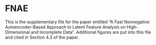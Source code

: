 # FNAE
This is the supplementary file for the paper entitled “A Fast Nonnegative Autoencoder-Based Approach to Latent Feature Analysis on High-Dimensional and Incomplete Data”. Additional figures are put into this file and cited in Section 4.3 of the paper.
